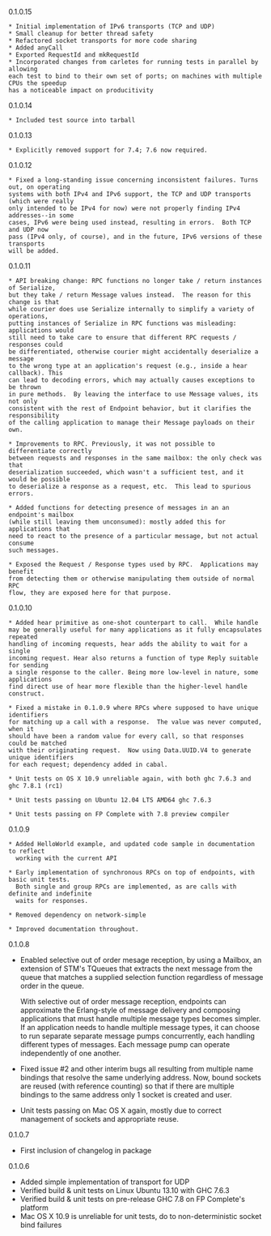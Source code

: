 0.1.0.15

    * Initial implementation of IPv6 transports (TCP and UDP)
    * Small cleanup for better thread safety
    * Refactored socket transports for more code sharing
    * Added anyCall
    * Exported RequestId and mkRequestId
    * Incorporated changes from carletes for running tests in parallel by allowing
    each test to bind to their own set of ports; on machines with multiple CPUs the speedup
    has a noticeable impact on producitivity

0.1.0.14

    * Included test source into tarball

0.1.0.13

    * Explicitly removed support for 7.4; 7.6 now required.

0.1.0.12

    * Fixed a long-standing issue concerning inconsistent failures. Turns out, on operating
    systems with both IPv4 and IPv6 support, the TCP and UDP transports (which were really
    only intended to be IPv4 for now) were not properly finding IPv4 addresses--in some
    cases, IPv6 were being used instead, resulting in errors.  Both TCP and UDP now
    pass (IPv4 only, of course), and in the future, IPv6 versions of these transports
    will be added.

0.1.0.11

    * API breaking change: RPC functions no longer take / return instances of Serialize,
    but they take / return Message values instead.  The reason for this change is that
    while courier does use Serialize internally to simplify a variety of operations,
    putting instances of Serialize in RPC functions was misleading: applications would
    still need to take care to ensure that different RPC requests / responses could
    be differentiated, otherwise courier might accidentally deserialize a message
    to the wrong type at an application's request (e.g., inside a hear callback). This
    can lead to decoding errors, which may actually causes exceptions to be thrown
    in pure methods.  By leaving the interface to use Message values, its not only
    consistent with the rest of Endpoint behavior, but it clarifies the responsibility
    of the calling application to manage their Message payloads on their own.

    * Improvements to RPC. Previously, it was not possible to differentiate correctly
    between requests and responses in the same mailbox: the only check was that
    deserialization succeeded, which wasn't a sufficient test, and it would be possible
    to deserialize a response as a request, etc.  This lead to spurious errors.

    * Added functions for detecting presence of messages in an an endpoint's mailbox
    (while still leaving them unconsumed): mostly added this for applications that
    need to react to the presence of a particular message, but not actual consume
    such messages.

    * Exposed the Request / Response types used by RPC.  Applications may benefit
    from detecting them or otherwise manipulating them outside of normal RPC
    flow, they are exposed here for that purpose.

0.1.0.10

    * Added hear primitive as one-shot counterpart to call.  While handle
    may be generally useful for many applications as it fully encapsulates repeated
    handling of incoming requests, hear adds the ability to wait for a single
    incoming request. Hear also returns a function of type Reply suitable for sending
    a single response to the caller. Being more low-level in nature, some applications
    find direct use of hear more flexible than the higher-level handle construct.

    * Fixed a mistake in 0.1.0.9 where RPCs where supposed to have unique identifiers
    for matching up a call with a response.  The value was never computed, when it
    should have been a random value for every call, so that responses could be matched
    with their originating request.  Now using Data.UUID.V4 to generate unique identifiers
    for each request; dependency added in cabal.

    * Unit tests on OS X 10.9 unreliable again, with both ghc 7.6.3 and ghc 7.8.1 (rc1)

    * Unit tests passing on Ubuntu 12.04 LTS AMD64 ghc 7.6.3

    * Unit tests passing on FP Complete with 7.8 preview compiler

0.1.0.9

    * Added HelloWorld example, and updated code sample in documentation to reflect
      working with the current API

    * Early implementation of synchronous RPCs on top of endpoints, with basic unit tests.
      Both single and group RPCs are implemented, as are calls with definite and indefinite
      waits for responses.

    * Removed dependency on network-simple

    * Improved documentation throughout.

0.1.0.8

 * Enabled selective out of order mesage reception, by using a Mailbox, an extension of STM's
   TQueues that extracts the next message from the queue that matches a supplied selection
   function regardless of message order in the queue.

   With selective out of order message reception, endpoints can approximate the
   Erlang-style of message delivery and composing applications that must handle multiple
   message types becomes simpler. If an application needs to handle multiple message types,
   it can choose to run separate separate message pumps concurrently, each handling different
   types of messages. Each message pump can operate independently of one another.

 * Fixed issue #2 and other interim bugs all resulting from multiple name bindings that resolve
   the same underlying address.  Now, bound sockets are reused (with reference counting) so 
   that if there are multiple bindings to the same address only 1 socket is created and user.

 * Unit tests passing on Mac OS X again, mostly due to correct management of sockets and 
   appropriate reuse.
 
0.1.0.7

  * First inclusion of changelog in package
  
0.1.0.6

 * Added simple implementation of transport for UDP
 * Verified build & unit tests on Linux Ubuntu 13.10 with GHC 7.6.3
 * Verified build & unit tests on pre-release GHC 7.8 on FP Complete's platform
 * Mac OS X 10.9 is unreliable for unit tests, do to non-deterministic socket bind failures
